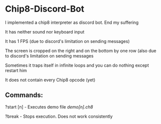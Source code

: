 # Chip8-Discord-Bot
I implemented a chip8 interpreter as discord bot. End my suffering

  It has neither sound nor keyboard input
  
  It has 1 FPS (due to discord's limitation on sending messages)
  
  The screen is cropped on the right and on the bottom by one row (also due to discord's limitation on sending messages
  
  Sometimes it traps itself in infinite loops and you can do nothing except restart him
  
  It does not contain every Chip8 opcode (yet)
  
  
## Commands:
?start [n]      -     Executes demo file *demo[n].ch8*

?break          -     Stops execution. Does not work consistently
